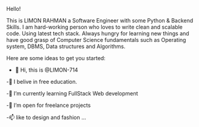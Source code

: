 Hello! 


 This is LIMON RAHMAN a Software Engineer
 with some Python & Backend Skills. I am hard-working person who loves to write clean and scalable code. Using latest tech stack. Always hungry for learning new things and have good grasp of Computer Science fundamentals such as Operating system, DBMS, Data structures and Algorithms.

Here are some ideas to get you started:

 - 👋 Hi, this is @LIMON-714
 
 -🔭 I belive in free education.
 
 -🌱 I’m currently learning FullStack Web development
 
 -👯 I’m open for freelance projects
 
 -📫 like to design and fashion ...

<!---
LIMON-714/LIMON-714 is a ✨ special ✨ repository because its `README.md` (this file) appears on your GitHub profile.
You can click the Preview link to take a look at your changes.
--->
